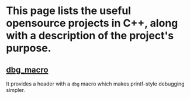 # This page lists the useful opensource projects in C++, along with a description of the project's purpose. 

## [dbg_macro](https://github.com/sharkdp/dbg-macro)

It provides a header with a `dbg` macro which makes printf-style debugging simpler.
